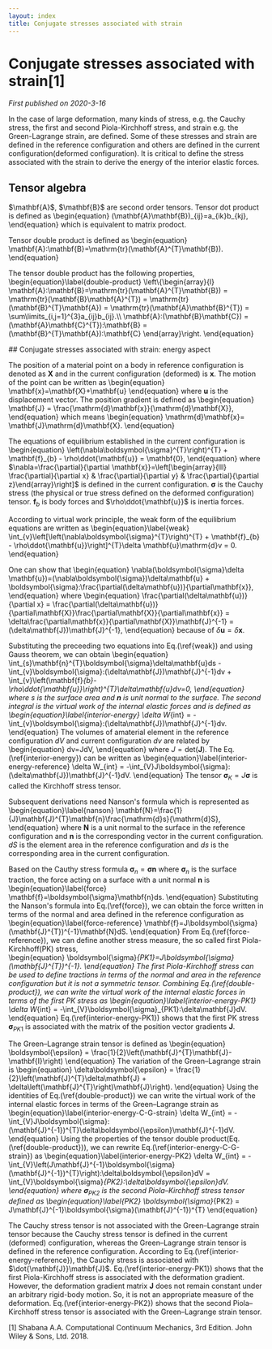 ```yaml
---
layout: index
title: Conjugate stresses associated with strain
---
```

# Conjugate stresses associated with strain[1]

*First published on 2020-3-16*

In the case of large deformation, many kinds of stress, e.g. the Cauchy stress, the first and second Piola-Kirchhoff stress, and strain e.g. the Green-Lagrange strain, are defined. Some of these stresses and strain are defined in the reference configuration and others are defined in the current configuration(deformed configuration). It is critical to define the stress associated with the strain to derive the energy of the interior elastic forces.

## Tensor algebra

<p>$\mathbf{A}$, $\mathbf{B}$ are second order tensors.
Tensor dot product is defined as 
\begin{equation}
    (\mathbf{A}\mathbf{B})_{ij}=a_{ik}b_{kj},
\end{equation}
which is equivalent to matrix prodoct.</p>

Tensor double product is defined as
\begin{equation}
    \mathbf{A}:\mathbf{B}=\mathrm{tr}(\mathbf{A}^{T}\mathbf{B}).
\end{equation}
<p>The tensor double product has the following properties,
\begin{equation}\label{double-product}
    \left\{\begin{array}{l}
        \mathbf{A}:\mathbf{B}=\mathrm{tr}(\mathbf{A}^{T}\mathbf{B}) = \mathrm{tr}(\mathbf{B}\mathbf{A}^{T}) = \mathrm{tr}(\mathbf{B}^{T}\mathbf{A}) = \mathrm{tr}(\mathbf{A}\mathbf{B}^{T}) = \sum\limits_{i,j=1}^{3}a_{ij}b_{ij}.\\
        \mathbf{A}:(\mathbf{B}\mathbf{C}) = (\mathbf{A}\mathbf{C}^{T}):\mathbf{B} = (\mathbf{B}^{T}\mathbf{A}):\mathbf{C}
    \end{array}\right.
\end{equation}
</p>
## Conjugate stresses associated with strain: energy aspect

The position of a material point on a body in reference configuration is denoted as $\mathbf{X}$ and 
in the current configuration (deformed) is $\mathbf{x}$. The motion of the point can be written as 
\begin{equation}
    \mathbf{x}=\mathbf{X}+\mathbf{u}
\end{equation}
where $\mathbf{u}$ is the displacement vector. The position gradient is defined as 
\begin{equation}
    \mathbf{J} = \frac{\mathrm{d}\mathbf{x}}{\mathrm{d}\mathbf{X}},
\end{equation}
which means 
\begin{equation}
    \mathrm{d}\mathbf{x}= \mathbf{J}\mathrm{d}\mathbf{X}.
\end{equation}

The equations of equilibrium established in the current configuration is 
\begin{equation}
    \left(\nabla\boldsymbol{\sigma}^{T}\right)^{T} + \mathbf{f}_{b} - \rho\ddot{\mathbf{u}} = \mathbf{0},
\end{equation}
where $\nabla=\frac{\partial}{\partial \mathbf{x}}=\left[\begin{array}{lll}
    \frac{\partial}{\partial x} & \frac{\partial}{\partial y} & \frac{\partial}{\partial z}\end{array}\right]$ 
is defined in the current configuration. $\boldsymbol{\sigma}$ is the Cauchy stress (the physical or true stress defined on the deformed configuration) tensor. 
$\mathbf{f}_{b}$ is body forces and $\rho\ddot{\mathbf{u}}$ is inertia forces.

According to virtual work principle, the weak form of the equilibrium equations are written as 
\begin{equation}\label{weak}
    \int_{v}\left[\left(\nabla\boldsymbol{\sigma}^{T}\right)^{T} + \mathbf{f}_{b} - \rho\ddot{\mathbf{u}}\right]^{T}\delta \mathbf{u}\mathrm{d}v = 0.
\end{equation}

One can show that 
\begin{equation}
    \nabla(\boldsymbol{\sigma}\delta \mathbf{u})=(\nabla\boldsymbol{\sigma})\delta\mathbf{u} + \boldsymbol{\sigma}:\frac{\partial(\delta\mathbf{u})}{\partial\mathbf{x}},
\end{equation}
where
\begin{equation}
    \frac{\partial(\delta\mathbf{u})}{\partial x} = \frac{\partial(\delta\mathbf{u})}{\partial\mathbf{X}}\frac{\partial\mathbf{X}}{\partial\mathbf{x}} = \delta\frac{\partial\mathbf{x}}{\partial\mathbf{X}}\mathbf{J}^{-1} = (\delta\mathbf{J})\mathbf{J}^{-1},
\end{equation}
because of $\delta\mathbf{u}=\delta\mathbf{x}$.

Substituting the preceeding two equations into Eq.(\ref{weak}) and using Gauss theorem, we can obtain
\begin{equation}
    \int_{s}\mathbf{n}^{T}\boldsymbol{\sigma}\delta\mathbf{u}ds - \int_{v}\boldsymbol{\sigma}:(\delta\mathbf{J})\mathbf{J}^{-1}dv + \int_{v}\left(\mathbf{f}_{b}-\rho\ddot{\mathbf{u}}\right)^{T}\delta\mathbf{u}dv=0,
\end{equation}
where $s$ is the surface area and $\mathbf{n}$ is unit normal to the surface. 
The second integral is the virtual work of the internal elastic forces and is defined as 
\begin{equation}\label{interior-energy}
    \delta W_{int} = -\int_{v}\boldsymbol{\sigma}:(\delta\mathbf{J})\mathbf{J}^{-1}dv.
\end{equation}
The volumes of amaterial element in the reference configuration $dV$ and current configuration $dv$ are related by
\begin{equation}
    dv=JdV,
\end{equation}
where $J=\mathrm{det}(\mathbf{J})$. The Eq.(\ref{interior-energy}) can be written as 
\begin{equation}\label{interior-energy-reference}
    \delta W_{int} = -\int_{V}J\boldsymbol{\sigma}:(\delta\mathbf{J})\mathbf{J}^{-1}dV.
\end{equation}
The tensor $\boldsymbol{\sigma}_{K}=J\boldsymbol{\sigma}$ is called the Kirchhoff stress tensor.

Subsequent derivations need Nanson's formula which is represented as 
\begin{equation}\label{nanson}
    \mathbf{N}=\frac{1}{J}\mathbf{J}^{T}\mathbf{n}\frac{\mathrm{d}s}{\mathrm{d}S},
\end{equation}
where $\mathbf{N}$ is a unit normal to the surface in the reference configuration and $\mathbf{n}$ is the corresponding vector in the current configuration. 
$dS$ is the element area in the reference configuration and $ds$ is the corresponding area in the current configuration.

Based on the Cauthy stress formula $\boldsymbol{\sigma}_{n}=\boldsymbol{\sigma}\mathbf{n}$ 
where $\boldsymbol{\sigma}_{n}$ is the surface traction, 
the force acting on a surface with a unit normal $\mathbf{n}$ is 
\begin{equation}\label{force}
    \mathbf{f}=\boldsymbol{\sigma}\mathbf{n}ds.
\end{equation}
Substituting the Nanson's formula into Eq.(\ref{force}), 
we can obtain the force written in terms of the normal and area defined in the reference configuration as 
\begin{equation}\label{force-reference}
    \mathbf{f}=J\boldsymbol{\sigma}(\mathbf{J}^{T})^{-1}\mathbf{N}dS.
\end{equation}
From Eq.(\ref{force-reference}), we can define another stress measure, the so called first Piola-Kirchhoff(PK) stress,  
\begin{equation}
    \boldsymbol{\sigma}_{PK1}=J\boldsymbol{\sigma}(\mathbf{J}^{T})^{-1}.
\end{equation}
The first Piola-Kirchhoff stress can be used to define tractions in terms of the normal and area 
in the reference configuration but it is not a symmetric tensor.
Combining Eq.(\ref{double-product}), we can write the virtual work of the internal elastic forces in terms of 
the first PK stress as 
\begin{equation}\label{interior-energy-PK1}
    \delta W_{int} = -\int_{V}\boldsymbol{\sigma}_{PK1}:\delta\mathbf{J}dV.
\end{equation}
Eq.(\ref{interior-energy-PK1}) shows that the first PK stress $\boldsymbol{\sigma}_{PK1}$ is associated
with the matrix of the position vector gradients $\mathbf{J}$.

The Green–Lagrange strain tensor is defined as 
\begin{equation}
    \boldsymbol{\epsilon} = \frac{1}{2}\left(\mathbf{J}^{T}\mathbf{J}-\mathbf{I}\right)
\end{equation}
The variation of the  Green–Lagrange strain is 
\begin{equation}
    \delta\boldsymbol{\epsilon} = \frac{1}{2}\left(\mathbf{J}^{T}\delta\mathbf{J} + \delta\left(\mathbf{J}^{T}\right)\mathbf{J}\right).
\end{equation}
Using the identities of Eq.(\ref{double-product}) we can write the virtual work of the internal elastic forces in terms of 
the Green–Lagrange strain as 
\begin{equation}\label{interior-energy-C-G-strain}
    \delta W_{int} = -\int_{V}J\boldsymbol{\sigma}:(\mathbf{J}^{-1})^{T}\delta\boldsymbol{\epsilon}\mathbf{J}^{-1}dV.
\end{equation}
Using the properties of the tensor double product(Eq.(\ref{double-product})), we can rewrite Eq.(\ref{interior-energy-C-G-strain}) as 
\begin{equation}\label{interior-energy-PK2}
    \delta W_{int} = -\int_{V}\left(J\mathbf{J}^{-1}\boldsymbol{\sigma}(\mathbf{J}^{-1})^{T}\right):\delta\boldsymbol{\epsilon}dV = \int_{V}\boldsymbol{\sigma}_{PK2}:\delta\boldsymbol{\epsilon}dV.
\end{equation}
where $\boldsymbol{\sigma}_{PK2}$ is the second Piola–Kirchhoff stress tensor defined as 
\begin{equation}\label{PK2}
    \boldsymbol{\sigma}_{PK2} = J\mathbf{J}^{-1}\boldsymbol{\sigma}(\mathbf{J}^{-1})^{T}
\end{equation}


The Cauchy stress tensor is not associated with the Green–Lagrange strain tensor 
because the Cauchy stress tensor is defined in the current (deformed) configuration, 
whereas the Green–Lagrange strain tensor is defined in the reference configuration. 
According to Eq.(\ref{interior-energy-reference}), the Cauchy stress is associated with $\dot{\mathbf{J}}\mathbf{J}$. 
Eq.(\ref{interior-energy-PK1}) shows that the first Piola-Kirchhoff stress is associated with the deformation gradient. 
However, the deformation gradient matrix $\mathbf{J}$ does not remain constant under an arbitrary rigid-body motion.
So, it is not an appropriate measure of the deformation.
Eq.(\ref{interior-energy-PK2}) shows that the second Piola–Kirchhoff stress tensor is associated with the Green–Lagrange strain tensor.


[1] Shabana A.A. Computational Continuum Mechanics, 3rd Edition. John Wiley \& Sons, Ltd. 2018.